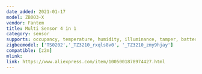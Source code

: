 ```yaml
---
date_added: 2021-01-17
model: ZB003-X
vendor: Fantem
title: Multi Sensor 4 in 1
category: sensor
supports: occupancy, temperature, humidity, illuminance, tamper, batterypct
zigbeemodel: ['TS0202','_TZ3210_rxqls8v0', '_TZ3210_zmy9hjay']
compatible: [z2m]
mlink: 
link: https://www.aliexpress.com/item/1005001878974427.html
---
```

